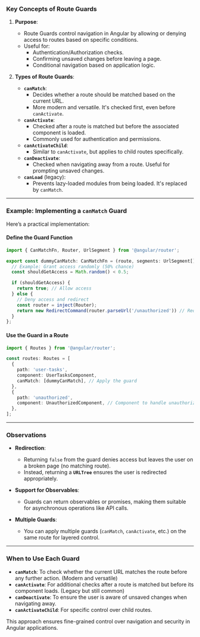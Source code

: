 ### Key Concepts of Route Guards

1. **Purpose**: 
   - Route Guards control navigation in Angular by allowing or denying access to routes based on specific conditions.
   - Useful for:
     - Authentication/Authorization checks.
     - Confirming unsaved changes before leaving a page.
     - Conditional navigation based on application logic.

2. **Types of Route Guards**:
   - **`canMatch`**: 
     - Decides whether a route should be matched based on the current URL.  
     - More modern and versatile. It's checked first, even before `canActivate`.
   - **`canActivate`**: 
     - Checked after a route is matched but before the associated component is loaded.  
     - Commonly used for authentication and permissions.
   - **`canActivateChild`**: 
     - Similar to `canActivate`, but applies to child routes specifically.
   - **`canDeactivate`**: 
     - Checked when navigating away from a route. Useful for prompting unsaved changes.
   - **`canLoad`** (legacy): 
     - Prevents lazy-loaded modules from being loaded. It's replaced by `canMatch`.

---

### Example: Implementing a `canMatch` Guard

Here’s a practical implementation:

#### Define the Guard Function

```typescript
import { CanMatchFn, Router, UrlSegment } from '@angular/router';

export const dummyCanMatch: CanMatchFn = (route, segments: UrlSegment[]) => {
  // Example: Grant access randomly (50% chance)
  const shouldGetAccess = Math.random() < 0.5;

  if (shouldGetAccess) {
    return true; // Allow access
  } else {
    // Deny access and redirect
    const router = inject(Router);
    return new RedirectCommand(router.parseUrl('/unauthorized')) // Redirect to "unauthorized" route
  }
};
```

#### Use the Guard in a Route

```typescript
import { Routes } from '@angular/router';

const routes: Routes = [
  {
    path: 'user-tasks',
    component: UserTasksComponent,
    canMatch: [dummyCanMatch], // Apply the guard
  },
  {
    path: 'unauthorized',
    component: UnauthorizedComponent, // Component to handle unauthorized access
  },
];
```

---

### Observations

- **Redirection**:
  - Returning `false` from the guard denies access but leaves the user on a broken page (no matching route).  
  - Instead, returning a **`URLTree`** ensures the user is redirected appropriately.

- **Support for Observables**:
  - Guards can return observables or promises, making them suitable for asynchronous operations like API calls.

- **Multiple Guards**:
  - You can apply multiple guards (`canMatch`, `canActivate`, etc.) on the same route for layered control.

---

### When to Use Each Guard

- **`canMatch`**: To check whether the current URL matches the route before any further action. (Modern and versatile)
- **`canActivate`**: For additional checks after a route is matched but before its component loads. (Legacy but still common)
- **`canDeactivate`**: To ensure the user is aware of unsaved changes when navigating away.
- **`canActivateChild`**: For specific control over child routes.

This approach ensures fine-grained control over navigation and security in Angular applications.
